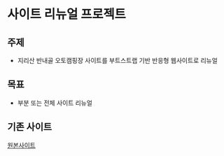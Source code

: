 # 사이트 리뉴얼 프로젝트

## 주제
* 지리산 반내골 오토캠핑장 사이트를 부트스트랩 기반 반응형 웹사이트로 리뉴얼

## 목표
* 부분 또는 전체 사이트 리뉴얼

## 기존 사이트
[원본사이트](http://www.xn--bb0b05e18j4qc88hotlwudovmr8o.com/index.jsp)